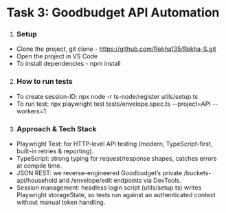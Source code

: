 # Task 3: Goodbudget API Automation


1. ### Setup
  - Clone the project, git clone - https://github.com/Rekha135/Rekha-S.git
  - Open the project in VS Code
  - To install dependencies - npm install
  

2. ### How to run tests
- To create session-ID: npx node -r ts-node/register utils/setup.ts
- To run test: npx playwright test tests/envelope.spec.ts --project=API --workers=1

3. ### Approach & Tech Stack

- Playwright Test: for HTTP‐level API testing (modern, TypeScript-first, built-in retries & reporting).
- TypeScript: strong typing for request/response shapes, catches errors at compile time.
- JSON REST: we reverse-engineered Goodbudget’s private /buckets-api/household and /envelope/edit endpoints via DevTools.
- Session management: headless login script (utils/setup.ts) writes Playwright storageState, so tests run against an authenticated context without manual token handling.

